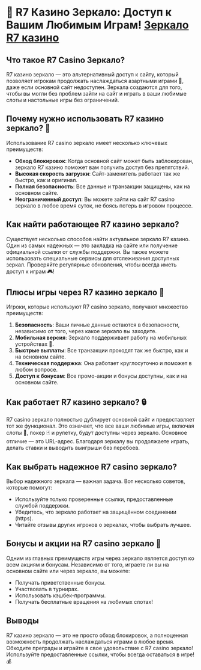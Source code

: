 # 🎰 R7 Казино Зеркало: Доступ к Вашим Любимым Играм! [Зеркало R7 казино](https://aristocratic-hall.com/s9f210880)

## Что такое R7 Casino Зеркало?

R7 казино зеркало — это альтернативный доступ к сайту, который позволяет игрокам продолжать наслаждаться азартными играми 🎲, даже если основной сайт недоступен. Зеркала создаются для того, чтобы вы могли без проблем зайти на сайт и играть в ваши любимые слоты и настольные игры без ограничений.

## Почему нужно использовать R7 казино зеркало? 🎰

Использование R7 casino зеркало имеет несколько ключевых преимуществ:

- **Обход блокировок**: Когда основной сайт может быть заблокирован, зеркало R7 казино поможет вам получить доступ без препятствий.
- **Высокая скорость загрузки**: Сайт-заменитель работает так же быстро, как и оригинал.
- **Полная безопасность**: Все данные и транзакции защищены, как на основном сайте.
- **Неограниченный доступ**: Вы можете зайти на сайт R7 casino зеркало в любое время суток, не боясь потерь в игровом процессе.

## Как найти работающее R7 казино зеркало?

Существует несколько способов найти актуальное зеркало R7 казино. Один из самых надежных — это закладка на сайте или получение официальной ссылки от службы поддержки. Вы также можете использовать специальные сервисы для отслеживания доступных зеркал. Проверяйте регулярные обновления, чтобы всегда иметь доступ к играм 🎮!

## Плюсы игры через R7 казино зеркало 🌟

Игроки, которые используют R7 casino зеркало, получают множество преимуществ:

1. **Безопасность**: Ваши личные данные остаются в безопасности, независимо от того, через какое зеркало вы заходите.
2. **Мобильная версия**: Зеркало поддерживает работу на мобильных устройствах 📱.
3. **Быстрые выплаты**: Все транзакции проходят так же быстро, как и на основном сайте.
4. **Техническая поддержка**: Она работает круглосуточно и поможет в любом вопросе.
5. **Доступ к бонусам**: Все промо-акции и бонусы доступны, как и на основном сайте.

## Как работает R7 казино зеркало? 🔒

R7 casino зеркало полностью дублирует основной сайт и предоставляет тот же функционал. Это означает, что все ваши любимые игры, включая слоты 🎰, покер 🃏 и рулетку, будут доступны через зеркало. Основное отличие — это URL-адрес. Благодаря зеркалу вы продолжаете играть, делать ставки и выводить выигрыши без перебоев.

## Как выбрать надежное R7 casino зеркало?

Выбор надежного зеркала — важная задача. Вот несколько советов, которые помогут:

- Используйте только проверенные ссылки, предоставленные службой поддержки.
- Убедитесь, что зеркало работает на защищённом соединении (https).
- Читайте отзывы других игроков о зеркалах, чтобы выбрать лучшее.

## Бонусы и акции на R7 casino зеркало 🎁

Одним из главных преимуществ игры через зеркало является доступ ко всем акциям и бонусам. Независимо от того, играете ли вы на основном сайте или через зеркало, вы можете:

- Получать приветственные бонусы.
- Участвовать в турнирах.
- Использовать кэшбек-программы.
- Получать бесплатные вращения на любимых слотах!

## Выводы

R7 казино зеркало — это не просто обход блокировок, а полноценная возможность продолжать наслаждаться играми в любое время. Обходите преграды и играйте в свое удовольствие с R7 casino зеркало! Используйте предоставленные ссылки, чтобы всегда оставаться в игре! 💰
